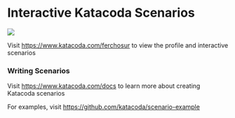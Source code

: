 # Interactive Katacoda Scenarios

[![](http://shields.katacoda.com/katacoda/ferchosur/count.svg)](https://www.katacoda.com/ferchosur "Get your profile on Katacoda.com")

Visit https://www.katacoda.com/ferchosur to view the profile and interactive scenarios

### Writing Scenarios
Visit https://www.katacoda.com/docs to learn more about creating Katacoda scenarios

For examples, visit https://github.com/katacoda/scenario-example
